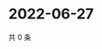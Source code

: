 # 2022-06-27

共 0 条

<!-- BEGIN WEIBO -->
<!-- 最后更新时间 Mon Jun 27 2022 01:05:35 GMT+0800 (China Standard Time) -->

<!-- END WEIBO -->
